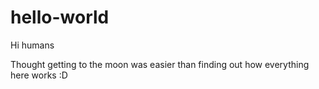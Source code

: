 # hello-world

Hi humans

Thought getting to the moon was easier than finding out how everything here works :D
